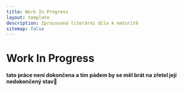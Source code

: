 ```yaml
---
title: Work In Progress
layout: template
description: Zpracovaná literární díla k maturitě
sitemap: false
---
```


# Work In Progress

**tato práce není dokončena a tím pádem by se měl brát na zřetel její nedokončený stav👾**
